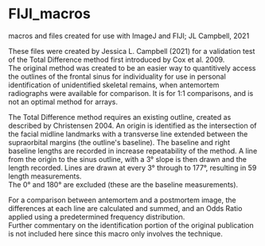 # FIJI_macros
macros and files created for use with ImageJ and FIJI;
JL Campbell, 2021

These files were created by Jessica L. Campbell (2021) for a validation test of the Total Difference method first introduced by Cox et al. 2009.  
The original method was created to be an easier way to quantitively access the outlines of the frontal sinus for individuality for use in 
personal identification of unidentified skeletal remains, when antemortem radiographs were available for comparison.  It is for 1:1 comparisons, and is not an optimal method for arrays.

The Total Difference method requires an existing outline, created as described by Christensen 2004.
An origin is identified as the intersection of the facial midline landmarks with a transverse line extended between the supraorbital margins (the outline's baseline).
The baseline and right baseline lengths are recorded in increase repeatability of the method.
A line from the origin to the sinus outline, with a 3° slope is then drawn and the length recorded.
Lines are drawn at every 3° through to 177°, resulting in 59 length measurements.  
The 0° and 180° are excluded (these are the baseline measurements).

For a comparison between antemortem and a postmortem image, the differences at each line are calculated and summed, and an Odds Ratio applied using a predetermined frequency distribution.  
Further commentary on the identification portion of the original publication is not included here since this macro only involves the technique.


